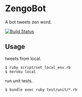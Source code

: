 # ZengoBot

A bot tweets zen word.

[![Build Status](https://travis-ci.org/takuma510/zengo_bot.svg)](https://travis-ci.org/takuma510/zengo_bot)

## Usage

tweets from local.

    $ ruby script/set_local_env.rb
    $ heroku local

run unit tests.

    $ bundle exec ruby test/unit/*.rb
